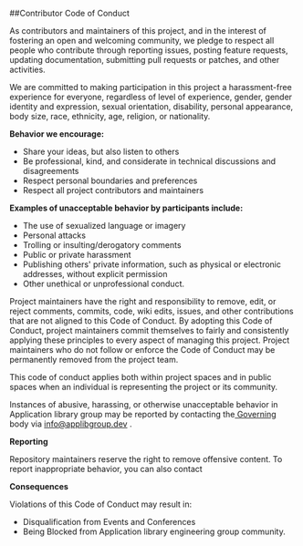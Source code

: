 ##Contributor Code of Conduct

As contributors and maintainers of this project, and in the interest of fostering an open and welcoming community, we pledge to respect all people who contribute through reporting issues, posting feature requests, updating documentation, submitting pull requests or patches, and other activities. 

We are committed to making participation in this project a harassment-free experience for everyone, regardless of level of experience, gender, gender identity and expression, sexual orientation, disability, personal appearance, body size, race, ethnicity, age, religion, or nationality. 

**Behavior we encourage:** 

- Share your ideas, but also listen to others 
- Be professional, kind, and considerate in technical discussions and disagreements 
- Respect personal boundaries and preferences 
- Respect all project contributors and maintainers 

**Examples of unacceptable behavior by participants include:** 

- The use of sexualized language or imagery 
- Personal attacks 
- Trolling or insulting/derogatory comments 
- Public or private harassment 
- Publishing others' private information, such as physical or electronic addresses, without explicit permission 
- Other unethical or unprofessional conduct. 

Project maintainers have the right and responsibility to remove, edit, or reject comments, commits, code, wiki edits, issues, and other contributions that are not aligned to this Code of Conduct. By adopting this Code of Conduct, project maintainers commit themselves to fairly and consistently applying these principles to every aspect of managing this project. Project maintainers who do not follow or enforce the Code of Conduct may be permanently removed from the project team. 

This code of conduct applies both within project spaces and in public spaces when an individual is representing the project or its community. 

Instances of abusive, harassing, or otherwise unacceptable behavior in Application library group may be reported by contacting the[ Governing ](mailto:Code%20of%20Conduct%20Committee)body via info@applibgroup.dev .  

**Reporting** 

Repository maintainers reserve the right to remove offensive content. To report inappropriate behavior, you can also contact  

**Consequences** 

Violations of this Code of Conduct may result in: 

- Disqualification from Events and Conferences 
- Being Blocked from Application library engineering group community. 
